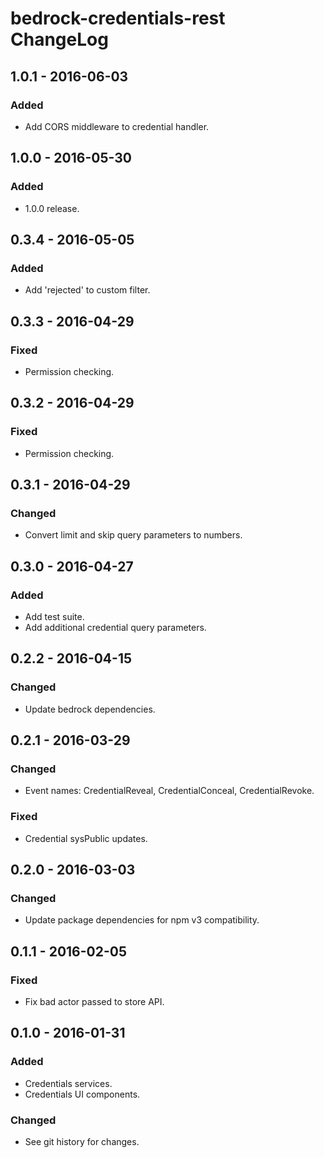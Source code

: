 # bedrock-credentials-rest ChangeLog

## 1.0.1 - 2016-06-03

### Added
- Add CORS middleware to credential handler.

## 1.0.0 - 2016-05-30

### Added
- 1.0.0 release.

## 0.3.4 - 2016-05-05

### Added
- Add 'rejected' to custom filter.

## 0.3.3 - 2016-04-29

### Fixed
- Permission checking.

## 0.3.2 - 2016-04-29

### Fixed
- Permission checking.

## 0.3.1 - 2016-04-29

### Changed
- Convert limit and skip query parameters to numbers.

## 0.3.0 - 2016-04-27

### Added
- Add test suite.
- Add additional credential query parameters.

## 0.2.2 - 2016-04-15

### Changed
- Update bedrock dependencies.

## 0.2.1 - 2016-03-29

### Changed
- Event names: CredentialReveal, CredentialConceal, CredentialRevoke.

### Fixed
- Credential sysPublic updates.

## 0.2.0 - 2016-03-03

### Changed
- Update package dependencies for npm v3 compatibility.

## 0.1.1 - 2016-02-05

### Fixed
- Fix bad actor passed to store API.

## 0.1.0 - 2016-01-31

### Added
- Credentials services.
- Credentials UI components.

### Changed
- See git history for changes.
